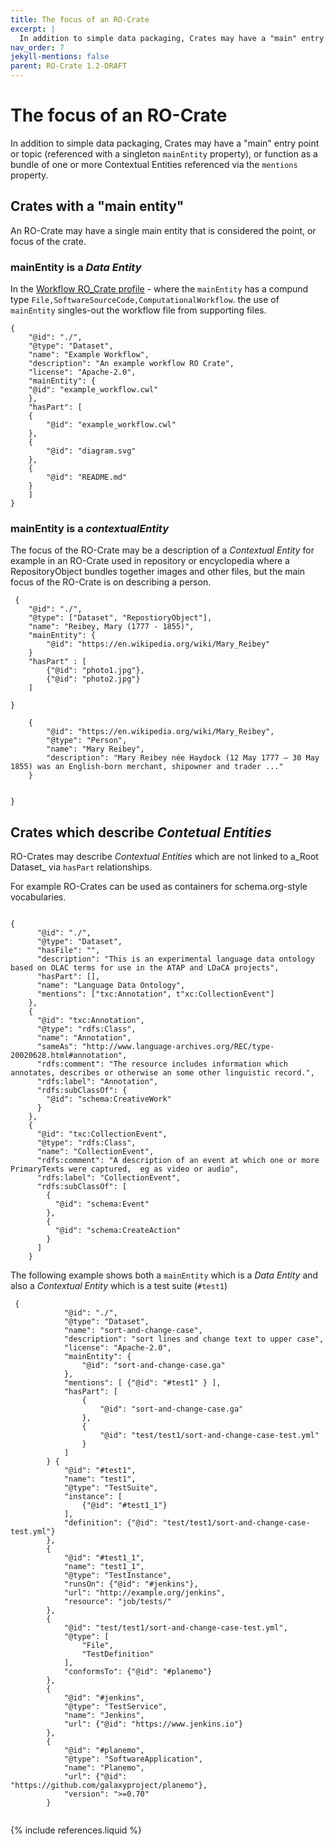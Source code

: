 ```yaml
---
title: The focus of an RO-Crate
excerpt: |
  In addition to simple data packaging, Crates may have a "main" entry point or topic (referenced with a singleton `mainEntity` property), or function as a bundle of one or more Contextual Entities referenced via the `mentions` property.
nav_order: 7
jekyll-mentions: false
parent: RO-Crate 1.2-DRAFT
---
```

<!--
   Copyright 2019-2020 University of Technology Sydney
   Copyright 2019-2020 The University of Manchester UK 
   Copyright 2019-2022 RO-Crate contributors <https://github.com/ResearchObject/ro-crate/graphs/contributors>

   Licensed under the Apache License, Version 2.0 (the "License");
   you may not use this file except in compliance with the License.
   You may obtain a copy of the License at

       http://www.apache.org/licenses/LICENSE-2.0

   Unless required by applicable law or agreed to in writing, software
   distributed under the License is distributed on an "AS IS" BASIS,
   WITHOUT WARRANTIES OR CONDITIONS OF ANY KIND, either express or implied.
   See the License for the specific language governing permissions and
   limitations under the License.
-->

# The focus of an RO-Crate
<div id="crate-focus"></div>

In addition to simple data packaging, Crates may have a "main" entry point or topic (referenced with a singleton `mainEntity` property), or function as a bundle of one or more Contextual Entities referenced via the `mentions` property.

## Crates with a "main entity"

An RO-Crate may have a single main entity that is considered the point, or focus of the crate.

### mainEntity is a _Data Entity_

In the [Workflow RO_Crate profile](https://www.researchobject.org/ro-crate/profiles.html#workflow-ro-crate-profile) - where the `mainEntity` has a compund type `File,SoftwareSourceCode,ComputationalWorkflow`. the use of `mainEntity` singles-out the workflow file from supporting files.

```
{
    "@id": "./",
    "@type": "Dataset",
    "name": "Example Workflow",
    "description": "An example workflow RO Crate",
    "license": "Apache-2.0",
    "mainEntity": {
    "@id": "example_workflow.cwl"
    },
    "hasPart": [
    {
        "@id": "example_workflow.cwl"
    },
    {
        "@id": "diagram.svg"
    },
    {
        "@id": "README.md"
    }
    ]
}

```


### mainEntity is a _contextualEntity_

The focus of the RO-Crate may be a description of a _Contextual Entity_ for example in an RO-Crate used in repository or encyclopedia where a RepositoryObject bundles together images and other files, but the main focus of the RO-Crate is on describing a person.


```
 {
    "@id": "./",
    "@type": ["Dataset", "RepostioryObject"],
    "name": "Reibey, Mary (1777 - 1855)",
    "mainEntity": {
        "@id": "https://en.wikipedia.org/wiki/Mary_Reibey"
    }
    "hasPart" : [
        {"@id": "photo1.jpg"},
        {"@id": "photo2.jpg"}
    ]

}

    {
        "@id": "https://en.wikipedia.org/wiki/Mary_Reibey",
        "@type": "Person",
        "name": "Mary Reibey",
        "description": "Mary Reibey née Haydock (12 May 1777 – 30 May 1855) was an English-born merchant, shipowner and trader ..."
    }


}
```

## Crates which describe _Contetual Entities_ 

RO-Crates may describe _Contextual Entities_ which are not linked to a_Root Dataset_ via `hasPart` relationships.

For example RO-Crates can be used as containers for schema.org-style vocabularies.

```

{
      "@id": "./",
      "@type": "Dataset",
      "hasFile": "",
      "description": "This is an experimental language data ontology based on OLAC terms for use in the ATAP and LDaCA projects",
      "hasPart": [],
      "name": "Language Data Ontology",
      "mentions": ["txc:Annotation", t"xc:CollectionEvent"]
    },
    {
      "@id": "txc:Annotation",
      "@type": "rdfs:Class",
      "name": "Annotation",
      "sameAs": "http://www.language-archives.org/REC/type-20020628.html#annotation",
      "rdfs:comment": "The resource includes information which annotates, describes or otherwise an some other linguistic record.",
      "rdfs:label": "Annotation",
      "rdfs:subClassOf": {
        "@id": "schema:CreativeWork"
      }
    },
    {
      "@id": "txc:CollectionEvent",
      "@type": "rdfs:Class",
      "name": "CollectionEvent",
      "rdfs:comment": "A description of an event at which one or more PrimaryTexts were captured,  eg as video or audio",
      "rdfs:label": "CollectionEvent",
      "rdfs:subClassOf": [
        {
          "@id": "schema:Event"
        },
        {
          "@id": "schema:CreateAction"
        }
      ]
    }
```



The following example shows both a `mainEntity` which is a _Data Entity_ and also a _Contextual Entity_ which is a test suite (`#test1`)

```
 {
            "@id": "./",
            "@type": "Dataset",
            "name": "sort-and-change-case",
            "description": "sort lines and change text to upper case",
            "license": "Apache-2.0",
            "mainEntity": {
                "@id": "sort-and-change-case.ga"
            },
            "mentions": [ {"@id": "#test1" } ],
            "hasPart": [
                {
                    "@id": "sort-and-change-case.ga"
                },
                {
                    "@id": "test/test1/sort-and-change-case-test.yml"
                }
            ]
        } {
            "@id": "#test1",
            "name": "test1",
            "@type": "TestSuite",
            "instance": [
                {"@id": "#test1_1"}
            ],
            "definition": {"@id": "test/test1/sort-and-change-case-test.yml"}
        },
        {
            "@id": "#test1_1",
            "name": "test1_1",
            "@type": "TestInstance",
            "runsOn": {"@id": "#jenkins"},
            "url": "http://example.org/jenkins",
            "resource": "job/tests/"
        },
        {
            "@id": "test/test1/sort-and-change-case-test.yml",
            "@type": [
                "File",
                "TestDefinition"
            ],
            "conformsTo": {"@id": "#planemo"}
        },
        {
            "@id": "#jenkins",
            "@type": "TestService",
            "name": "Jenkins",
            "url": {"@id": "https://www.jenkins.io"}
        },
        {
            "@id": "#planemo",
            "@type": "SoftwareApplication",
            "name": "Planemo",
            "url": {"@id": "https://github.com/galaxyproject/planemo"},
            "version": ">=0.70"
        }


```

{% include references.liquid %}
